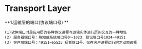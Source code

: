 # Transport Layer

**1.运输层的端口(协议端口号) **
```
(1)软件端口时是应用层的各种协议进程与运输实体进行层间交互的一种地址 
(2) 服务器端口号：熟知或系统端口号0～1023，登记端口号1024~49151 
(3) 客户端端口号：49151~65535 短暂端口号，仅在客户进程运行时才动态选择 
```